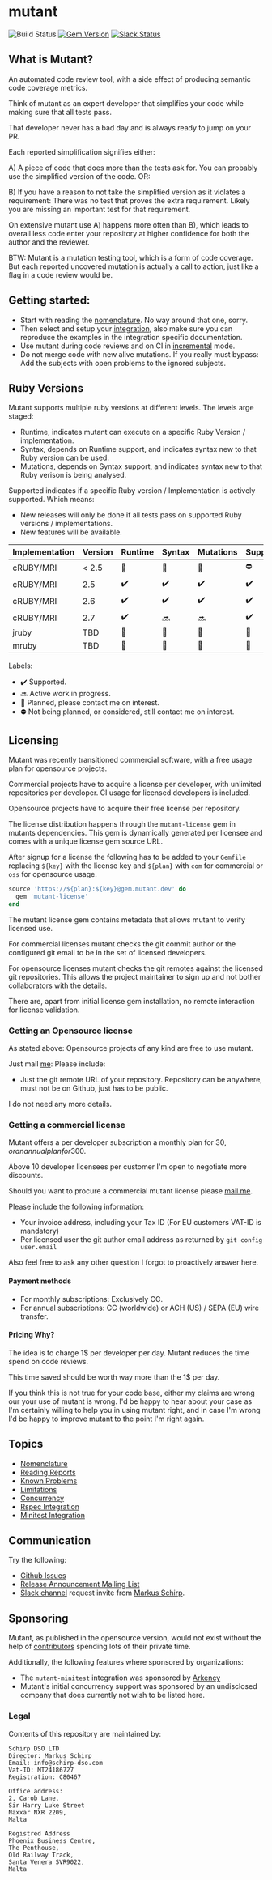 mutant
======

![Build Status](https://github.com/mbj/mutant/workflows/CI/badge.svg)
[![Gem Version](https://img.shields.io/gem/v/mutant.svg)](https://rubygems.org/gems/mutant)
[![Slack Status](https://mutation-testing-slack.herokuapp.com/badge.svg)](https://mutation-testing.slack.com/messages/mutant)

## What is Mutant?

An automated code review tool, with a side effect of producing semantic code coverage
metrics.

Think of mutant as an expert developer that simplifies your code while making sure that all tests pass.

That developer never has a bad day and is always ready to jump on your PR.

Each reported simplification signifies either:

A) A piece of code that does more than the tests ask for.
   You can probably use the simplified version of the code. OR:

B) If you have a reason to not take the simplified version as it violates a requirement:
   There was no test that proves the extra requirement. Likely you are missing an
   important test for that requirement.

On extensive mutant use A) happens more often than B), which leads to overall less code enter
your repository at higher confidence for both the author and the reviewer.

BTW: Mutant is a mutation testing tool, which is a form of code coverage.
But each reported uncovered mutation is actually a call to action, just like a flag in a code review
would be.

## Getting started:

* Start with reading the [nomenclature](/docs/nomenclature.md). No way around that one, sorry.
* Then select and setup your [integration](/docs/nomenclature.md#integration), also make sure
  you can reproduce the examples in the integration specific documentation.
* Use mutant during code reviews and on CI in [incremental](/docs/incremental.md) mode.
* Do not merge code with new alive mutations. If you really must bypass:
  Add the subjects with open problems to the ignored subjects.

## Ruby Versions

Mutant supports multiple ruby versions at different levels. The levels arge staged:

* Runtime, indicates mutant can execute on a specific Ruby Version / implementation.
* Syntax, depends on Runtime support, and indicates syntax new to that Ruby version can be used.
* Mutations, depends on Syntax support, and indicates syntax new to that Ruby verison is being analysed.

Supported indicates if a specific Ruby version / Implementation is actively supported. Which means:

* New releases will only be done if all tests pass on supported Ruby versions / implementations.
* New features will be available.

| Implementation | Version        | Runtime            | Syntax             | Mutations          | Supported          |
| -------------- | -------------- | -------            | ------------------ | ------------------ | ------------------ |
| cRUBY/MRI      | < 2.5          | :email:            | :email:            | :email:            | :no_entry:         |
| cRUBY/MRI      | 2.5            | :heavy_check_mark: | :heavy_check_mark: | :heavy_check_mark: | :heavy_check_mark: |
| cRUBY/MRI      | 2.6            | :heavy_check_mark: | :heavy_check_mark: | :heavy_check_mark: | :heavy_check_mark: |
| cRUBY/MRI      | 2.7            | :heavy_check_mark: | :soon:             | :soon:             | :heavy_check_mark: |
| jruby          | TBD            | :email:            | :email:            | :email:            | :email:            |
| mruby          | TBD            | :email:            | :email:            | :email:            | :email:            |


Labels:

* :heavy_check_mark: Supported.
* :soon: Active work in progress.
* :email: Planned, please contact me on interest.
* :no_entry: Not being planned, or considered, still contact me on interest.

## Licensing

Mutant was recently transitioned commercial software, with a free usage plan for opensource projects.

Commercial projects have to acquire a license per developer, with unlimited repositories
per developer. CI usage for licensed developers is included.

Opensource projects have to acquire their free license per repository.

The license distribution happens through the `mutant-license` gem in mutants dependencies.
This gem is dynamically generated per licensee and comes with a unique license gem source
URL.

After signup for a license the following has to be added to your `Gemfile` replacing `${key}`
with the license key and `${plan}` with `com` for commercial or `oss` for opensource usage.

```ruby
source 'https://${plan}:${key}@gem.mutant.dev' do
  gem 'mutant-license'
end
```

The mutant license gem contains metadata that allows mutant to verify licensed use.

For commercial licenses mutant checks the git commit author or the configured git email
to be in the set of licensed developers.

For opensource licenses mutant checks the git remotes against the licensed git repositories.
This allows the project maintainer to sign up and not bother collaborators with the details.

There are, apart from initial license gem installation, no remote interaction for
license validation.

### Getting an Opensource license

As stated above: Opensource projects of any kind are free to use mutant.

Just mail [me](mailto:mbj@schirp-dso.com?subject=Mutant%20Opensource%20License): Please
include:

* Just the git remote URL of your repository. Repository can be anywhere, must not be on Github, just has to be public.

I do not need any more details.

### Getting a commercial license

Mutant offers a per developer subscription a monthly plan for 30$, or an annual plan for 300$.

Above 10 developer licensees per customer I'm open to negotiate more discounts.

Should you want to procure a commercial mutant license please [mail me](mailto:mbj@schirp-dso.com?subject=Mutant%20Commercial%20License).

Please include the following information:

* Your invoice address, including your Tax ID (For EU customers VAT-ID is mandatory)
* Per licensed user the git author email address as returned by `git config user.email`

Also feel free to ask any other question I forgot to proactively answer here.

#### Payment methods

* For monthly subscriptions: Exclusively CC.
* For annual subscriptions: CC (worldwide) or ACH (US) / SEPA (EU) wire transfer.

#### Pricing Why?

The idea is to charge 1$ per developer per day. Mutant reduces the time spend on code reviews.

This time saved should be worth way more than the 1$ per day.

If you think this is not true for your code base, either my claims are wrong our your use of mutant is wrong.
I'd be happy to hear about your case as I'm certainly willing to help you in using mutant right, and in case
I'm wrong I'd be happy to improve mutant to the point I'm right again.

## Topics

* [Nomenclature](/docs/nomenclature.md)
* [Reading Reports](/docs/reading-reports.md)
* [Known Problems](/docs/known-problems.md)
* [Limitations](/docs/limitations.md)
* [Concurrency](/docs/concurrency.md)
* [Rspec Integration](/docs/mutant-rspec.md)
* [Minitest Integration](/docs/mutant-minitest.md)

## Communication

Try the following:

* [Github Issues](https://github.com/mbj/mutant/issues)
* [Release Announcement Mailing List](https://announce.mutant.dev/signup)
* [Slack channel](mutation-testing.slack.com) request invite from [Markus Schirp](mailto:mbj@schirp-dso.com?subject=Mutation%20Testing%20Slack%20Channel%20Invite).

## Sponsoring

Mutant, as published in the opensource version, would not exist without the help
of [contributors](https://github.com/mbj/mutant/graphs/contributors) spending lots
of their private time.

Additionally, the following features where sponsored by organizations:

* The `mutant-minitest` integration was sponsored by [Arkency](https://arkency.com/)
* Mutant's initial concurrency support was sponsored by an undisclosed company that does
  currently not wish to be listed here.

### Legal

Contents of this repository are maintained by:

```
Schirp DSO LTD
Director: Markus Schirp
Email: info@schirp-dso.com
Vat-ID: MT24186727
Registration: C80467

Office address:
2, Carob Lane,
Sir Harry Luke Street
Naxxar NXR 2209,
Malta

Registred Address
Phoenix Business Centre,
The Penthouse,
Old Railway Track,
Santa Venera SVR9022,
Malta
```
